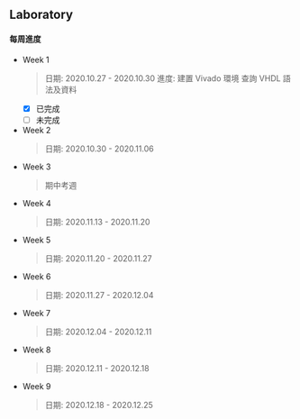 ## Laboratory
#### **每周進度**
* Week 1
  > 日期: 2020.10.27 \- 2020.10.30
  > 進度: 建置 Vivado 環境
  >       查詢 VHDL 語法及資料
  - [x] 已完成
  - [ ] 未完成
  
* Week 2
  > 日期: 2020.10.30 \- 2020.11.06
* Week 3
  > 期中考週
* Week 4
  > 日期: 2020.11.13 \- 2020.11.20
* Week 5
  > 日期: 2020.11.20 \- 2020.11.27
* Week 6
  > 日期: 2020.11.27 \- 2020.12.04
* Week 7
  > 日期: 2020.12.04 \- 2020.12.11
* Week 8
  > 日期: 2020.12.11 \- 2020.12.18
* Week 9
  > 日期: 2020.12.18 \- 2020.12.25
